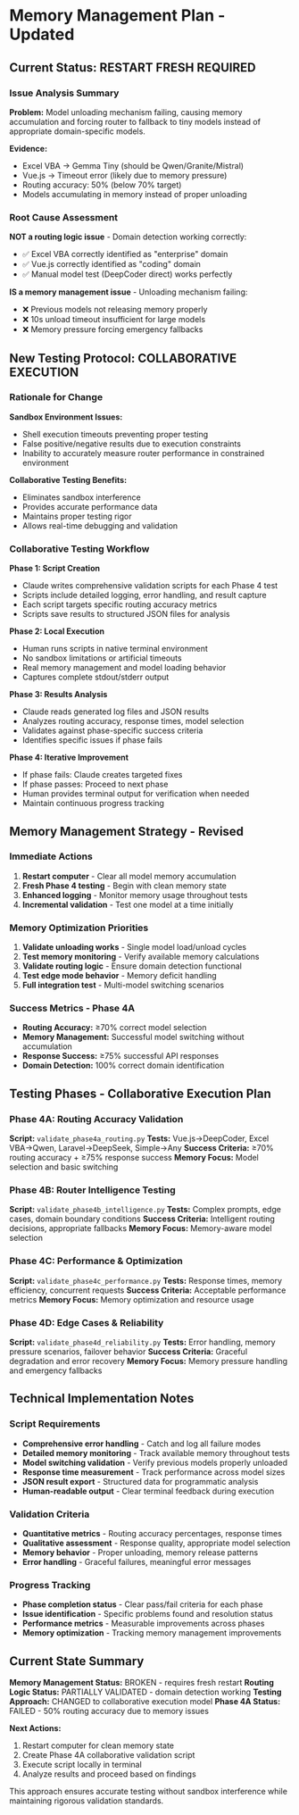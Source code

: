 # Memory Management Plan - Updated

## Current Status: RESTART FRESH REQUIRED

### Issue Analysis Summary
**Problem:** Model unloading mechanism failing, causing memory accumulation and forcing router to fallback to tiny models instead of appropriate domain-specific models.

**Evidence:**
- Excel VBA → Gemma Tiny (should be Qwen/Granite/Mistral)  
- Vue.js → Timeout error (likely due to memory pressure)
- Routing accuracy: 50% (below 70% target)
- Models accumulating in memory instead of proper unloading

### Root Cause Assessment
**NOT a routing logic issue** - Domain detection working correctly:
- ✅ Excel VBA correctly identified as "enterprise" domain
- ✅ Vue.js correctly identified as "coding" domain  
- ✅ Manual model test (DeepCoder direct) works perfectly

**IS a memory management issue** - Unloading mechanism failing:
- ❌ Previous models not releasing memory properly
- ❌ 10s unload timeout insufficient for large models
- ❌ Memory pressure forcing emergency fallbacks

## New Testing Protocol: COLLABORATIVE EXECUTION

### Rationale for Change
**Sandbox Environment Issues:**
- Shell execution timeouts preventing proper testing
- False positive/negative results due to execution constraints
- Inability to accurately measure router performance in constrained environment

**Collaborative Testing Benefits:**
- Eliminates sandbox interference
- Provides accurate performance data  
- Maintains proper testing rigor
- Allows real-time debugging and validation

### Collaborative Testing Workflow

**Phase 1: Script Creation**
- Claude writes comprehensive validation scripts for each Phase 4 test
- Scripts include detailed logging, error handling, and result capture
- Each script targets specific routing accuracy metrics
- Scripts save results to structured JSON files for analysis

**Phase 2: Local Execution**  
- Human runs scripts in native terminal environment
- No sandbox limitations or artificial timeouts
- Real memory management and model loading behavior
- Captures complete stdout/stderr output

**Phase 3: Results Analysis**
- Claude reads generated log files and JSON results
- Analyzes routing accuracy, response times, model selection
- Validates against phase-specific success criteria
- Identifies specific issues if phase fails

**Phase 4: Iterative Improvement**
- If phase fails: Claude creates targeted fixes
- If phase passes: Proceed to next phase
- Human provides terminal output for verification when needed
- Maintain continuous progress tracking

## Memory Management Strategy - Revised

### Immediate Actions
1. **Restart computer** - Clear all model memory accumulation
2. **Fresh Phase 4 testing** - Begin with clean memory state
3. **Enhanced logging** - Monitor memory usage throughout tests
4. **Incremental validation** - Test one model at a time initially

### Memory Optimization Priorities
1. **Validate unloading works** - Single model load/unload cycles
2. **Test memory monitoring** - Verify available memory calculations
3. **Validate routing logic** - Ensure domain detection functional
4. **Test edge mode behavior** - Memory deficit handling
5. **Full integration test** - Multi-model switching scenarios

### Success Metrics - Phase 4A
- **Routing Accuracy:** ≥70% correct model selection
- **Memory Management:** Successful model switching without accumulation
- **Response Success:** ≥75% successful API responses  
- **Domain Detection:** 100% correct domain identification

## Testing Phases - Collaborative Execution Plan

### Phase 4A: Routing Accuracy Validation
**Script:** `validate_phase4a_routing.py`
**Tests:** Vue.js→DeepCoder, Excel VBA→Qwen, Laravel→DeepSeek, Simple→Any
**Success Criteria:** ≥70% routing accuracy + ≥75% response success
**Memory Focus:** Model selection and basic switching

### Phase 4B: Router Intelligence Testing  
**Script:** `validate_phase4b_intelligence.py`
**Tests:** Complex prompts, edge cases, domain boundary conditions
**Success Criteria:** Intelligent routing decisions, appropriate fallbacks
**Memory Focus:** Memory-aware model selection

### Phase 4C: Performance & Optimization
**Script:** `validate_phase4c_performance.py` 
**Tests:** Response times, memory efficiency, concurrent requests
**Success Criteria:** Acceptable performance metrics
**Memory Focus:** Memory optimization and resource usage

### Phase 4D: Edge Cases & Reliability
**Script:** `validate_phase4d_reliability.py`
**Tests:** Error handling, memory pressure scenarios, failover behavior
**Success Criteria:** Graceful degradation and error recovery
**Memory Focus:** Memory pressure handling and emergency fallbacks

## Technical Implementation Notes

### Script Requirements
- **Comprehensive error handling** - Catch and log all failure modes
- **Detailed memory monitoring** - Track available memory throughout tests
- **Model switching validation** - Verify previous models properly unloaded
- **Response time measurement** - Track performance across model sizes
- **JSON result export** - Structured data for programmatic analysis
- **Human-readable output** - Clear terminal feedback during execution

### Validation Criteria
- **Quantitative metrics** - Routing accuracy percentages, response times
- **Qualitative assessment** - Response quality, appropriate model selection
- **Memory behavior** - Proper unloading, memory release patterns
- **Error handling** - Graceful failures, meaningful error messages

### Progress Tracking
- **Phase completion status** - Clear pass/fail criteria for each phase
- **Issue identification** - Specific problems found and resolution status  
- **Performance metrics** - Measurable improvements across phases
- **Memory optimization** - Tracking memory management improvements

## Current State Summary

**Memory Management Status:** BROKEN - requires fresh restart
**Routing Logic Status:** PARTIALLY VALIDATED - domain detection working
**Testing Approach:** CHANGED to collaborative execution model
**Phase 4A Status:** FAILED - 50% routing accuracy due to memory issues

**Next Actions:**
1. Restart computer for clean memory state
2. Create Phase 4A collaborative validation script
3. Execute script locally in terminal
4. Analyze results and proceed based on findings

This approach ensures accurate testing without sandbox interference while maintaining rigorous validation standards.
